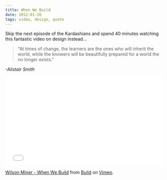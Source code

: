 ```yaml
---
title: When We Build
date: 2012-01-26
tags: video, design, quote
---
```


Skip the next episode of the Kardashians and spend 40 minutes watching this fantastic video on design instead…

<blockquote>	"At times of change, the learners are the ones who will inherit the world, while the knowers will be beautifully prepared for a world the no longer exists."</blockquote>

<cite>-Alistair Smith</cite>

<iframe src="//player.vimeo.com/video/34017777" width="500" height="281" frameborder="0" webkitallowfullscreen mozallowfullscreen allowfullscreen></iframe> <p><a href="https://vimeo.com/34017777">Wilson Miner - When We Build</a> from <a href="https://vimeo.com/build">Build</a> on <a href="https://vimeo.com">Vimeo</a>.</p>
